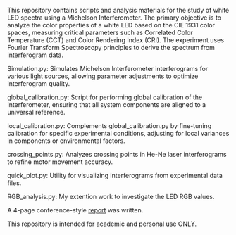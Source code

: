 This repository contains scripts and analysis materials for the study of white LED spectra using a Michelson Interferometer. The primary objective is to analyze the color properties of a white LED based on the CIE 1931 color spaces, measuring critical parameters such as Correlated Color Temperature (CCT) and Color Rendering Index (CRI). The experiment uses Fourier Transform Spectroscopy principles to derive the spectrum from interferogram data.


Simulation.py: Simulates Michelson Interferometer interferograms for various light sources, allowing parameter adjustments to optimize interferogram quality.

global_calibration.py: Script for performing global calibration of the interferometer, ensuring that all system components are aligned to a universal reference.

local_calibration.py: Complements global_calibration.py by fine-tuning calibration for specific experimental conditions, adjusting for local variances in components or environmental factors.

crossing_points.py: Analyzes crossing points in He-Ne laser interferograms to refine motor movement accuracy.

quick_plot.py: Utility for visualizing interferograms from experimental data files.

RGB_analysis.py: My extention work to investigate the LED RGB values.

A 4-page conference-style [report](https://github.com/ZZZiyao/Year2-Interferometry-Lab/blob/main/Interferometry_Report.pdf) was written.

This repository is intended for academic and personal use ONLY. 
